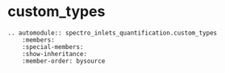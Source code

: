 # custom_types

```{eval-rst}
.. automodule:: spectro_inlets_quantification.custom_types
    :members:
    :special-members:
    :show-inheritance:
    :member-order: bysource
```
